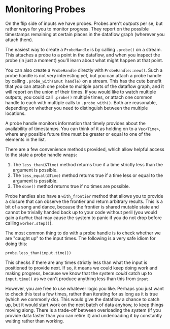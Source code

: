 # Monitoring Probes

On the flip side of inputs we have probes. Probes aren't *outputs* per se, but rather ways for you to monitor progress. They report on the possible timestamps remaining at certain places in the dataflow graph (wherever you attach them).

The easiest way to create a `ProbeHandle` is by calling `.probe()` on a stream. This attaches a probe to a point in the dataflow, and when you inspect the probe (in just a moment) you'll learn about what might happen at that point.

You can also create a `ProbeHandle` directly with `ProbeHandle::new()`. Such a probe handle is not very interesting yet, but you can attach a probe handle by calling `.probe_with(&mut handle)` on a stream. This has the cute benefit that you can attach one probe to multiple parts of the dataflow graph, and it will report on the union of their times. If you would like to watch multiple outputs, you could call `.probe()` multiple times, or attach one common handle to each with multiple calls to `.probe_with()`. Both are reasonable, depending on whether you need to distinguish between the multiple locations.

A probe handle monitors information that timely provides about the availability of timestamps. You can think of it as holding on to a `Vec<Time>`, where any possible future time must be greater or equal to one of the elements in the list.

There are a few convenience methods provided, which allow helpful access to the state a probe handle wraps:

1. The `less_than(&Time)` method returns true if a time strictly less than the argument is possible.
2. The `less_equal(&Time)` method returns true if a time less or equal to the argument is possible.
3. The `done()` method returns true if no times are possible.

Probe handles also have a `with_frontier` method that allows you to provide a closure that can observe the frontier and return arbitrary results. This is a bit of a song and dance, because the frontier is shared mutable state and cannot be trivially handed back up to your code without peril (you would gain a `RefMut` that may cause the system to panic if you do not drop before calling `worker.step()`).

The most common thing to do with a probe handle is to check whether we are "caught up" to the input times. The following is a very safe idiom for doing this:

```rust,ignore
probe.less_than(input.time())
```

This checks if there are any times strictly less than what the input is positioned to provide next. If so, it means we could keep doing work and making progress, because we know that the system *could* catch up to `input.time()` as we can't produce anything less than this from `input`.

However, you are free to use whatever logic you like. Perhaps you just want to check this test a few times, rather than iterating for as long as it is true (which we commonly do). This would give the dataflow a chance to catch up, but it would start work on the next batch of data anyhow, to keep things moving along. There is a trade-off between overloading the system (if you provide data faster than you can retire it) and underloading it by constantly waiting rather than working.
